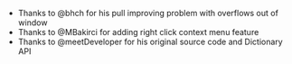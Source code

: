 * Thanks to @bhch for his pull improving problem with overflows out of window
* Thanks to @MBakirci for adding right click context menu feature
* Thanks to @meetDeveloper for his original source code and Dictionary API